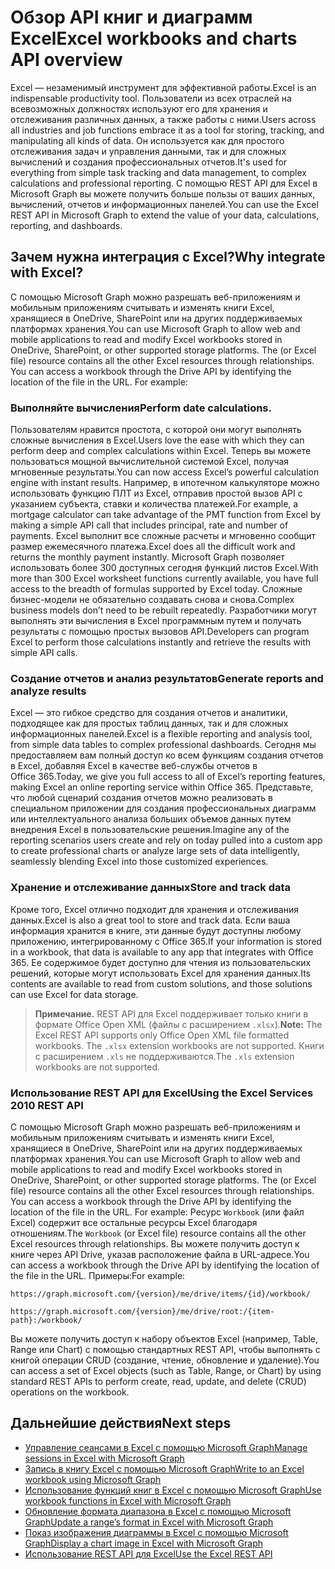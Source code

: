 # <a name="excel-workbooks-and-charts-api-overview"></a><span data-ttu-id="d285c-101">Обзор API книг и диаграмм Excel</span><span class="sxs-lookup"><span data-stu-id="d285c-101">Excel workbooks and charts API overview</span></span>

<span data-ttu-id="d285c-102">Excel — незаменимый инструмент для эффективной работы.</span><span class="sxs-lookup"><span data-stu-id="d285c-102">Excel is an indispensable productivity tool.</span></span> <span data-ttu-id="d285c-103">Пользователи из всех отраслей на всевозможных должностях используют его для хранения и отслеживания различных данных, а также работы с ними.</span><span class="sxs-lookup"><span data-stu-id="d285c-103">Users across all industries and job functions embrace it as a tool for storing, tracking, and manipulating all kinds of data.</span></span> <span data-ttu-id="d285c-104">Он используется как для простого отслеживания задач и управления данными, так и для сложных вычислений и создания профессиональных отчетов.</span><span class="sxs-lookup"><span data-stu-id="d285c-104">It's used for everything from simple task tracking and data management, to complex calculations and professional reporting.</span></span> <span data-ttu-id="d285c-105">С помощью REST API для Excel в Microsoft Graph вы можете получить больше пользы от ваших данных, вычислений, отчетов и информационных панелей.</span><span class="sxs-lookup"><span data-stu-id="d285c-105">You can use the Excel REST API in Microsoft Graph to extend the value of your data, calculations, reporting, and dashboards.</span></span>

## <a name="why-integrate-with-excel"></a><span data-ttu-id="d285c-106">Зачем нужна интеграция с Excel?</span><span class="sxs-lookup"><span data-stu-id="d285c-106">Why integrate with Excel?</span></span>

<span data-ttu-id="d285c-107">С помощью Microsoft Graph можно разрешать веб-приложениям и мобильным приложениям считывать и изменять книги Excel, хранящиеся в OneDrive, SharePoint или на других поддерживаемых платформах хранения.</span><span class="sxs-lookup"><span data-stu-id="d285c-107">You can use Microsoft Graph to allow web and mobile applications to read and modify Excel workbooks stored in OneDrive, SharePoint, or other supported storage platforms. The  (or Excel file) resource contains all the other Excel resources through relationships. You can access a workbook through the Drive API by identifying the location of the file in the URL. For example:</span></span>

### <a name="perform-calculations"></a><span data-ttu-id="d285c-108">Выполняйте вычисления</span><span class="sxs-lookup"><span data-stu-id="d285c-108">Perform date calculations.</span></span>

<span data-ttu-id="d285c-109">Пользователям нравится простота, с которой они могут выполнять сложные вычисления в Excel.</span><span class="sxs-lookup"><span data-stu-id="d285c-109">Users love the ease with which they can perform deep and complex calculations within Excel.</span></span> <span data-ttu-id="d285c-110">Теперь вы можете пользоваться мощной вычислительной системой Excel, получая мгновенные результаты.</span><span class="sxs-lookup"><span data-stu-id="d285c-110">You can now access Excel’s powerful calculation engine with instant results.</span></span> <span data-ttu-id="d285c-111">Например, в ипотечном калькуляторе можно использовать функцию ПЛТ из Excel, отправив простой вызов API с указанием субъекта, ставки и количества платежей.</span><span class="sxs-lookup"><span data-stu-id="d285c-111">For example, a mortgage calculator can take advantage of the PMT function from Excel by making a simple API call that includes principal, rate and number of payments.</span></span> <span data-ttu-id="d285c-112">Excel выполнит все сложные расчеты и мгновенно сообщит размер ежемесячного платежа.</span><span class="sxs-lookup"><span data-stu-id="d285c-112">Excel does all the difficult work and returns the monthly payment instantly.</span></span> <span data-ttu-id="d285c-113">Microsoft Graph позволяет использовать более 300 доступных сегодня функций листов Excel.</span><span class="sxs-lookup"><span data-stu-id="d285c-113">With more than 300 Excel worksheet functions currently available, you have full access to the breadth of formulas supported by Excel today.</span></span> <span data-ttu-id="d285c-114">Сложные бизнес-модели не обязательно создавать снова и снова.</span><span class="sxs-lookup"><span data-stu-id="d285c-114">Complex business models don’t need to be rebuilt repeatedly.</span></span> <span data-ttu-id="d285c-115">Разработчики могут выполнять эти вычисления в Excel программным путем и получать результаты с помощью простых вызовов API.</span><span class="sxs-lookup"><span data-stu-id="d285c-115">Developers can program Excel to perform those calculations instantly and retrieve the results with simple API calls.</span></span>

### <a name="generate-reports-and-analyze-results"></a><span data-ttu-id="d285c-116">Создание отчетов и анализ результатов</span><span class="sxs-lookup"><span data-stu-id="d285c-116">Generate reports and analyze results</span></span>

<span data-ttu-id="d285c-117">Excel — это гибкое средство для создания отчетов и аналитики, подходящее как для простых таблиц данных, так и для сложных информационных панелей.</span><span class="sxs-lookup"><span data-stu-id="d285c-117">Excel is a flexible reporting and analysis tool, from simple data tables to complex professional dashboards.</span></span> <span data-ttu-id="d285c-118">Сегодня мы предоставляем вам полный доступ ко всем функциям создания отчетов в Excel, добавляя Excel в качестве веб-службы отчетов в Office 365.</span><span class="sxs-lookup"><span data-stu-id="d285c-118">Today, we give you full access to all of Excel’s reporting features, making Excel an online reporting service within Office 365.</span></span> <span data-ttu-id="d285c-119">Представьте, что любой сценарий создания отчетов можно реализовать в специальном приложении для создания профессиональных диаграмм или интеллектуального анализа больших объемов данных путем внедрения Excel в пользовательские решения.</span><span class="sxs-lookup"><span data-stu-id="d285c-119">Imagine any of the reporting scenarios users create and rely on today pulled into a custom app to create professional charts or analyze large sets of data intelligently, seamlessly blending Excel into those customized experiences.</span></span>

### <a name="store-and-track-data"></a><span data-ttu-id="d285c-120">Хранение и отслеживание данных</span><span class="sxs-lookup"><span data-stu-id="d285c-120">Store and track data</span></span>

<span data-ttu-id="d285c-121">Кроме того, Excel отлично подходит для хранения и отслеживания данных.</span><span class="sxs-lookup"><span data-stu-id="d285c-121">Excel is also a great tool to store and track data.</span></span> <span data-ttu-id="d285c-122">Если ваша информация хранится в книге, эти данные будут доступны любому приложению, интегрированному с Office 365.</span><span class="sxs-lookup"><span data-stu-id="d285c-122">If your information is stored in a workbook, that data is available to any app that integrates with Office 365.</span></span> <span data-ttu-id="d285c-123">Ее содержимое будет доступно для чтения из пользовательских решений, которые могут использовать Excel для хранения данных.</span><span class="sxs-lookup"><span data-stu-id="d285c-123">Its contents are available to read from custom solutions, and those solutions can use Excel for data storage.</span></span>

><span data-ttu-id="d285c-124">**Примечание.** REST API для Excel поддерживает только книги в формате Office Open XML (файлы с расширением `.xlsx`).</span><span class="sxs-lookup"><span data-stu-id="d285c-124">**Note:** The Excel REST API supports only Office Open XML file formatted workbooks. The `.xlsx` extension workbooks are not supported.</span></span> <span data-ttu-id="d285c-125">Книги с расширением `.xls` не поддерживаются.</span><span class="sxs-lookup"><span data-stu-id="d285c-125">The `.xls` extension workbooks are not supported.</span></span> 

### <a name="using-the-excel-rest-api"></a><span data-ttu-id="d285c-126">Использование REST API для Excel</span><span class="sxs-lookup"><span data-stu-id="d285c-126">Using the Excel Services 2010 REST API</span></span>
<span data-ttu-id="d285c-127">С помощью Microsoft Graph можно разрешать веб-приложениям и мобильным приложениям считывать и изменять книги Excel, хранящиеся в OneDrive, SharePoint или на других поддерживаемых платформах хранения.</span><span class="sxs-lookup"><span data-stu-id="d285c-127">You can use Microsoft Graph to allow web and mobile applications to read and modify Excel workbooks stored in OneDrive, SharePoint, or other supported storage platforms. The  (or Excel file) resource contains all the other Excel resources through relationships. You can access a workbook through the Drive API by identifying the location of the file in the URL. For example:</span></span> <span data-ttu-id="d285c-128">Ресурс `Workbook` (или файл Excel) содержит все остальные ресурсы Excel благодаря отношениям.</span><span class="sxs-lookup"><span data-stu-id="d285c-128">The `Workbook` (or Excel file) resource contains all the other Excel resources through relationships.</span></span> <span data-ttu-id="d285c-129">Вы можете получить доступ к книге через API Drive, указав расположение файла в URL-адресе.</span><span class="sxs-lookup"><span data-stu-id="d285c-129">You can access a workbook through the Drive API by identifying the location of the file in the URL.</span></span> <span data-ttu-id="d285c-130">Примеры:</span><span class="sxs-lookup"><span data-stu-id="d285c-130">For example:</span></span>

`https://graph.microsoft.com/{version}/me/drive/items/{id}/workbook/`

`https://graph.microsoft.com/{version}/me/drive/root:/{item-path}:/workbook/ `

<span data-ttu-id="d285c-131">Вы можете получить доступ к набору объектов Excel (например, Table, Range или Chart) с помощью стандартных REST API, чтобы выполнять с книгой операции CRUD (создание, чтение, обновление и удаление).</span><span class="sxs-lookup"><span data-stu-id="d285c-131">You can access a set of Excel objects (such as Table, Range, or Chart) by using standard REST APIs to perform create, read, update, and delete (CRUD) operations on the workbook.</span></span>

## <a name="next-steps"></a><span data-ttu-id="d285c-132">Дальнейшие действия</span><span class="sxs-lookup"><span data-stu-id="d285c-132">Next steps</span></span>

* [<span data-ttu-id="d285c-133">Управление сеансами в Excel с помощью Microsoft Graph</span><span class="sxs-lookup"><span data-stu-id="d285c-133">Manage sessions in Excel with Microsoft Graph</span></span>](excel-manage-sessions.md)
* [<span data-ttu-id="d285c-134">Запись в книгу Excel с помощью Microsoft Graph</span><span class="sxs-lookup"><span data-stu-id="d285c-134">Write to an Excel workbook using Microsoft Graph</span></span>](excel-write-to-workbook.md)
* [<span data-ttu-id="d285c-135">Использование функций книг в Excel с помощью Microsoft Graph</span><span class="sxs-lookup"><span data-stu-id="d285c-135">Use workbook functions in Excel with Microsoft Graph</span></span>](excel-use-functions.md)
* [<span data-ttu-id="d285c-136">Обновление формата диапазона в Excel с помощью Microsoft Graph</span><span class="sxs-lookup"><span data-stu-id="d285c-136">Update a range’s format in Excel with Microsoft Graph</span></span>](excel-update-range-format.md)
* [<span data-ttu-id="d285c-137">Показ изображения диаграммы в Excel с помощью Microsoft Graph</span><span class="sxs-lookup"><span data-stu-id="d285c-137">Display a chart image in Excel with Microsoft Graph</span></span>](excel-display-chart-image.md)
* [<span data-ttu-id="d285c-138">Использование REST API для Excel</span><span class="sxs-lookup"><span data-stu-id="d285c-138">Use the Excel REST API</span></span>](../api-reference/v1.0/resources/excel.md)
